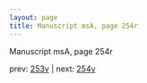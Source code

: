 ```yaml
---
layout: page
title: Manuscript msA, page 254r
---
```


Manuscript msA, page 254r

prev:  [253v](../253v) | next:  [254v](../254v)